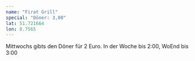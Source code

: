 ```yaml
---
name: "Firat Grill"
special: "Döner: 3,00"
lat: 51.721664
lon: 8.7565
---
```

Mittwochs gibts den Döner für 2 Euro. In der Woche bis 2:00, WoEnd bis 3:00
